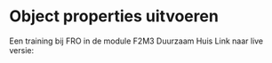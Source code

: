 # Object properties uitvoeren

Een training bij FRO in de module F2M3 Duurzaam Huis
Link naar live versie: 
